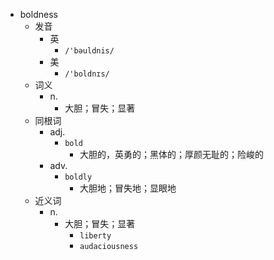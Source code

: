 - boldness
  - 发音
    - 英
      - `/'bəuldnis/`
    - 美
      - `/'boldnɪs/`
  - 词义
    - n.
      - 大胆；冒失；显著
  - 同根词
    - adj.
      - `bold`
        - 大胆的，英勇的；黑体的；厚颜无耻的；险峻的
    - adv.
      - `boldly`
        - 大胆地；冒失地；显眼地
  - 近义词
    - n.
      - 大胆；冒失；显著
        - `liberty`
        - `audaciousness`
